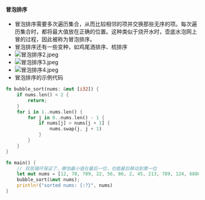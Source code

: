 #### 冒泡排序

- 冒泡排序需要多次遍历集合，从而比较相邻的项并交换那些无序的项。每次遍历集合时，都将最大值放在正确的位置。这种类似于烧开水时，壶底水泡网上冒的过程，因此被称为冒泡排序。
- 冒泡排序还有一些变种，如鸡尾酒排序、梳排序
- ![冒泡排序2.jpeg](..%2Fimages%2F%E5%86%92%E6%B3%A1%E6%8E%92%E5%BA%8F2.jpeg)
- ![冒泡排序3.jpeg](..%2Fimages%2F%E5%86%92%E6%B3%A1%E6%8E%92%E5%BA%8F3.jpeg)
- ![冒泡排序4.jpeg](..%2Fimages%2F%E5%86%92%E6%B3%A1%E6%8E%92%E5%BA%8F4.jpeg)
- 冒泡排序的示例代码

``` rust
fn bubble_sort(nums: &mut [i32]) {
    if nums.len() < 2 {
        return;
    }
    for i in 1..nums.len() {
        for j in 0..nums.len() - 1 {
            if nums[j] > nums[j + 1] {
                nums.swap(j, j + 1)
            }
        }
    }
}

fn main() {
    // 双层循环保证了，哪怕最小值在最后一位，也能最后移动到第一位
    let mut nums = [12, 78, 789, 22, 56, 86, 2, 45, 213, 789, 124, 6880, 35];
    bubble_sort(&mut nums);
    println!("sorted nums: {:?}", nums)
}
```
